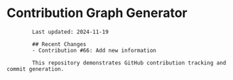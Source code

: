# Contribution Graph Generator
            
            Last updated: 2024-11-19
            
            ## Recent Changes
            - Contribution #66: Add new information
            
            This repository demonstrates GitHub contribution tracking and commit generation.
        